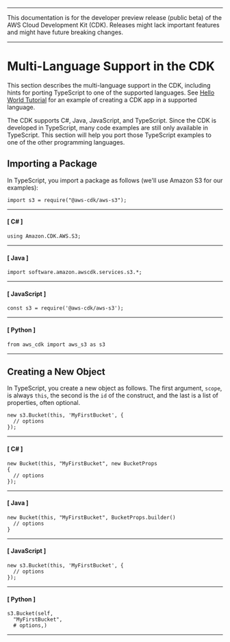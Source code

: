 --------

This documentation is for the developer preview release \(public beta\) of the AWS Cloud Development Kit \(CDK\)\. Releases might lack important features and might have future breaking changes\.

--------

# Multi\-Language Support in the CDK<a name="multiple_languages"></a>

This section describes the multi\-language support in the CDK, including hints for porting TypeScript to one of the supported languages\. See [Hello World Tutorial](getting_started.md#hello_world_tutorial) for an example of creating a CDK app in a supported language\.

The CDK supports C\#, Java, JavaScript, and TypeScript\. Since the CDK is developed in TypeScript, many code examples are still only available in TypeScript\. This section will help you port those TypeScript examples to one of the other programming languages\.

## Importing a Package<a name="multiple_languages_import"></a>

In TypeScript, you import a package as follows \(we'll use Amazon S3 for our examples\):

```
import s3 = require("@aws-cdk/aws-s3");
```

------
#### [ C\# ]

```
using Amazon.CDK.AWS.S3;
```

------
#### [ Java ]

```
import software.amazon.awscdk.services.s3.*;
```

------
#### [ JavaScript ]

```
const s3 = require('@aws-cdk/aws-s3');
```

------
#### [ Python ]

```
from aws_cdk import aws_s3 as s3
```

------

## Creating a New Object<a name="multiple_languages_new"></a>

In TypeScript, you create a new object as follows\. The first argument, `scope`, is always `this`, the second is the `id` of the construct, and the last is a list of properties, often optional\.

```
new s3.Bucket(this, 'MyFirstBucket', {
  // options
});
```

------
#### [ C\# ]

```
new Bucket(this, "MyFirstBucket", new BucketProps
{
  // options
});
```

------
#### [ Java ]

```
new Bucket(this, "MyFirstBucket", BucketProps.builder()
  // options
}
```

------
#### [ JavaScript ]

```
new s3.Bucket(this, 'MyFirstBucket', {
  // options
});
```

------
#### [ Python ]

```
s3.Bucket(self, 
  "MyFirstBucket", 
  # options,)
```

------